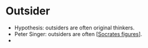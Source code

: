 # Outsider
- Hypothesis: outsiders are often original thinkers.
- Peter Singer: outsiders are often [[Socrates figures]].
- 

[//begin]: # "Autogenerated link references for markdown compatibility"
[Socrates figures]: socrates-figures.md "Socrates Figures"
[//end]: # "Autogenerated link references"